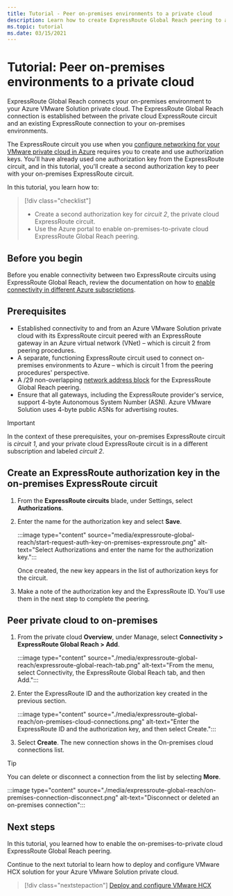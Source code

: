 ```yaml
---
title: Tutorial - Peer on-premises environments to a private cloud
description: Learn how to create ExpressRoute Global Reach peering to a private cloud in an Azure VMware Solution.
ms.topic: tutorial
ms.date: 03/15/2021
---
```


# Tutorial: Peer on-premises environments to a private cloud

ExpressRoute Global Reach connects your on-premises environment to your Azure VMware Solution private cloud. The ExpressRoute Global Reach connection is established between the private cloud ExpressRoute circuit and an existing ExpressRoute connection to your on-premises environments. 

The ExpressRoute circuit you use when you [configure networking for your VMware private cloud in Azure](tutorial-configure-networking.md) requires you to create and use authorization keys.  You'll have already used one authorization key from the ExpressRoute circuit, and in this tutorial, you'll create a second authorization key to peer with your on-premises ExpressRoute circuit.

In this tutorial, you learn how to:

> [!div class="checklist"]
> * Create a second authorization key for _circuit 2_, the private cloud ExpressRoute circuit.
> * Use the Azure portal to enable on-premises-to-private cloud ExpressRoute Global Reach peering.


## Before you begin

Before you enable connectivity between two ExpressRoute circuits using ExpressRoute Global Reach, review the documentation on how to [enable connectivity in different Azure subscriptions](../expressroute/expressroute-howto-set-global-reach-cli.md#enable-connectivity-between-expressroute-circuits-in-different-azure-subscriptions).  


## Prerequisites

- Established connectivity to and from an Azure VMware Solution private cloud with its ExpressRoute circuit peered with an ExpressRoute gateway in an Azure virtual network (VNet) – which is circuit 2 from peering procedures.
- A separate, functioning ExpressRoute circuit used to connect on-premises environments to Azure – which is circuit 1 from the peering procedures' perspective.
- A /29 non-overlapping [network address block](../expressroute/expressroute-routing.md#ip-addresses-used-for-peerings) for the ExpressRoute Global Reach peering.
- Ensure that all gateways, including the ExpressRoute provider's service, support 4-byte Autonomous System Number (ASN). Azure VMware Solution uses 4-byte public ASNs for advertising routes.

>[!IMPORTANT]
>In the context of these prerequisites, your on-premises ExpressRoute circuit is _circuit 1_, and your private cloud ExpressRoute circuit is in a different subscription and labeled _circuit 2_.


## Create an ExpressRoute authorization key in the on-premises ExpressRoute circuit

1. From the **ExpressRoute circuits** blade, under Settings, select **Authorizations**.

2. Enter the name for the authorization key and select **Save**.

    :::image type="content" source="media/expressroute-global-reach/start-request-auth-key-on-premises-expressroute.png" alt-text="Select Authorizations and enter the name for the authorization key.":::
  
     Once created, the new key appears in the list of authorization keys for the circuit.
 
 4. Make a note of the authorization key and the ExpressRoute ID. You'll use them in the next step to complete the peering.
 
 
 ## Peer private cloud to on-premises

1. From the private cloud **Overview**, under Manage, select **Connectivity > ExpressRoute Global Reach > Add**.

    :::image type="content" source="./media/expressroute-global-reach/expressroute-global-reach-tab.png" alt-text="From the menu, select Connectivity, the ExpressRoute Global Reach tab, and then Add.":::

2. Enter the ExpressRoute ID and the authorization key created in the previous section.

    :::image type="content" source="./media/expressroute-global-reach/on-premises-cloud-connections.png" alt-text="Enter the ExpressRoute ID and the authorization key, and then select Create.":::

3. Select **Create**. The new connection shows in the On-premises cloud connections list.  

>[!TIP]
>You can delete or disconnect a connection from the list by selecting **More**.  
>
> :::image type="content" source="./media/expressroute-global-reach/on-premises-connection-disconnect.png" alt-text="Disconnect or deleted an on-premises connection":::


## Next steps

In this tutorial, you learned how to enable the on-premises-to-private cloud ExpressRoute Global Reach peering. 

Continue to the next tutorial to learn how to deploy and configure VMware HCX solution for your Azure VMware Solution private cloud.

> [!div class="nextstepaction"]
> [Deploy and configure VMware HCX](tutorial-deploy-vmware-hcx.md)


<!-- LINKS - external-->

<!-- LINKS - internal -->
